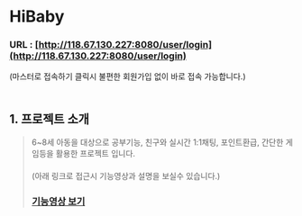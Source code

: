 # HiBaby
### URL : [http://118.67.130.227:8080/user/login](http://118.67.130.227:8080/user/login)
(마스터로 접속하기 클릭시 불편한 회원가입 없이 바로 접속 가능합니다.)
　   
　   

## 1. 프로젝트 소개
> 6~8세 아동을 대상으로 공부기능, 친구와 실시간 1:1채팅, 포인트환급, 간단한 게임등을 활용한 프로젝트 입니다.   
> 　   
> (아래 링크로 접근시 기능영상과 설명을 보실수 있습니다.)
> ### [기능영상 보기](http://118.67.132.252:8080/pj/hibabyTag)






